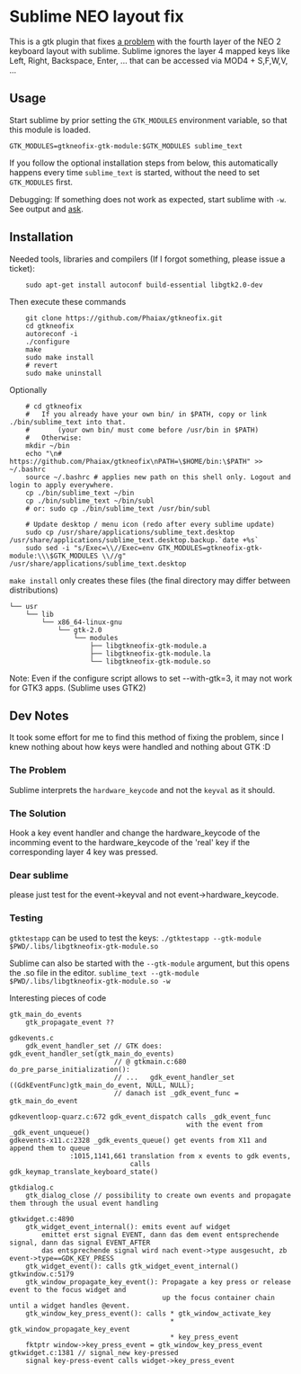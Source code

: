 
Sublime NEO layout fix
======================

This is a gtk plugin that fixes [a problem](https://forum.sublimetext.com/t/neo-keyboard-layout-not-full-supported/4477/13) with the fourth layer of the NEO 2 keyboard layout with sublime. Sublime ignores the layer 4 mapped keys like Left, Right, Backspace, Enter, ... that can be accessed via MOD4 + S,F,W,V, ...

Usage
-----

Start sublime by prior setting the `GTK_MODULES` environment variable, so that this module is loaded.

`GTK_MODULES=gtkneofix-gtk-module:$GTK_MODULES sublime_text`

If you follow the optional installation steps from below, this automatically happens every time `sublime_text` is started, without the need to set `GTK_MODULES` first.

Debugging: If something does not work as expected, start sublime with `-w`. See output and [ask](https://github.com/Phaiax/gtkneofix/issues/new).

Installation
------------

Needed tools, libraries and compilers (If I forgot something, please issue a ticket):
```
    sudo apt-get install autoconf build-essential libgtk2.0-dev
```

Then execute these commands
```
    git clone https://github.com/Phaiax/gtkneofix.git
    cd gtkneofix
    autoreconf -i
    ./configure
    make
    sudo make install
    # revert
    sudo make uninstall
```

Optionally
```
    # cd gtkneofix
    #   If you already have your own bin/ in $PATH, copy or link ./bin/sublime_text into that.
    #       (your own bin/ must come before /usr/bin in $PATH)
    #   Otherwise:
    mkdir ~/bin
    echo "\n# https://github.com/Phaiax/gtkneofix\nPATH=\$HOME/bin:\$PATH" >> ~/.bashrc
    source ~/.bashrc # applies new path on this shell only. Logout and login to apply everywhere.
    cp ./bin/sublime_text ~/bin
    cp ./bin/sublime_text ~/bin/subl
    # or: sudo cp ./bin/sublime_text /usr/bin/subl

    # Update desktop / menu icon (redo after every sublime update)
    sudo cp /usr/share/applications/sublime_text.desktop /usr/share/applications/sublime_text.desktop.backup.`date +%s`
    sudo sed -i "s/Exec=\\//Exec=env GTK_MODULES=gtkneofix-gtk-module:\\\$GTK_MODULES \\//g" /usr/share/applications/sublime_text.desktop

```

`make install` only creates these files (the final directory may differ between distributions)
```
└── usr
    └── lib
        └── x86_64-linux-gnu
            └── gtk-2.0
                └── modules
                    ├── libgtkneofix-gtk-module.a
                    ├── libgtkneofix-gtk-module.la
                    └── libgtkneofix-gtk-module.so
```


Note: Even if the configure script allows to set --with-gtk=3, it may not work for GTK3 apps. (Sublime uses GTK2)


Dev Notes
---------

It took some effort for me to find this method of fixing the problem, since I knew nothing about how keys were handled and nothing about GTK :D


### The Problem

Sublime interprets the `hardware_keycode` and not the `keyval` as it should.

### The Solution

Hook a key event handler and change the hardware_keycode of the incomming event to the hardware_keycode of the 'real' key if the corresponding layer 4 key was pressed.

### Dear sublime

please just test for the event->keyval and not event->hardware_keycode.

### Testing

`gtktestapp` can be used to test the keys:
`./gtktestapp --gtk-module $PWD/.libs/libgtkneofix-gtk-module.so`

Sublime can also be started with the `--gtk-module` argument, but this opens the .so file in the editor.
`sublime_text --gtk-module $PWD/.libs/libgtkneofix-gtk-module.so -w`


Interesting pieces of code

```
gtk_main_do_events
    gtk_propagate_event ??

gdkevents.c
    gdk_event_handler_set // GTK does: gdk_event_handler_set(gtk_main_do_events)
                          // @ gtkmain.c:680 do_pre_parse_initialization():
                          // ...   gdk_event_handler_set ((GdkEventFunc)gtk_main_do_event, NULL, NULL);
                          // danach ist _gdk_event_func = gtk_main_do_event

gdkeventloop-quarz.c:672 gdk_event_dispatch calls _gdk_event_func
                                            with the event from _gdk_event_unqueue()
gdkevents-x11.c:2328 _gdk_events_queue() get events from X11 and append them to queue
               :1015,1141,661 translation from x events to gdk events,
                              calls gdk_keymap_translate_keyboard_state()

gtkdialog.c
    gtk_dialog_close // possibility to create own events and propagate them through the usual event handling

gtkwidget.c:4890
    gtk_widget_event_internal(): emits event auf widget
        emittet erst signal EVENT, dann das dem event entsprechende signal, dann das signal EVENT_AFTER
        das entsprechende signal wird nach event->type ausgesucht, zb event->type==GDK_KEY_PRESS
    gtk_widget_event(): calls gtk_widget_event_internal()
gtkwindow.c:5179
    gtk_window_propagate_key_event(): Propagate a key press or release event to the focus widget and
                                      up the focus container chain until a widget handles @event.
    gtk_window_key_press_event(): calls * gtk_window_activate_key
                                        * gtk_window_propagate_key_event
                                        * key_press_event
    fktptr window->key_press_event = gtk_window_key_press_event
gtkwidget.c:1381 // signal_new key-pressed
    signal key-press-event calls widget->key_press_event
```



